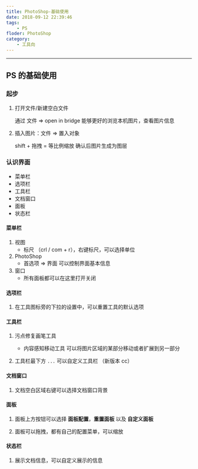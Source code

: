 ```yaml
---
title: PhotoShop-基础使用
date: 2018-09-12 22:39:46
tags:
    - PS
floder: PhotoShop
category:
    - 工具向
---
```


---

<!-- more -->

## PS 的基础使用

### 起步

1. 打开文件/新建空白文件

    通过 文件 => open in bridge 能够更好的浏览本机图片，查看图片信息

2. 插入图片：文件 => 置入对象

    shift + 拖拽 = 等比例缩放 确认后图片生成为图层

### 认识界面

-   菜单栏
-   选项栏
-   工具栏
-   文档窗口
-   面板
-   状态栏

#### 菜单栏

1. 视图
    - 标尺 （crl / com + r），右键标尺，可以选择单位
2. PhotoShop
    - 首选项 => 界面 可以控制界面基本信息
3. 窗口
    - 所有面板都可以在这里打开关闭

#### 选项栏

1. 在工具图标旁的下拉的设置中，可以重置工具的默认选项

#### 工具栏

1. 污点修复画笔工具

    - 内容感知移动工具 可以将图片区域的某部分移动或者扩展到另一部分

2. 工具栏最下方 `...` 可以自定义工具栏 （新版本 cc）

#### 文档窗口

1. 文档空白区域右键可以选择文档窗口背景

#### 面板

1. 面板上方按钮可以选择 **面板配置**，**重置面板** 以及 **自定义面板**

2. 面板可以拖拽，都有自己的配置菜单，可以缩放

#### 状态栏

1. 展示文档信息，可以自定义展示的信息
